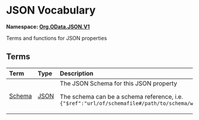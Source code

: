 # JSON Vocabulary
**Namespace: [Org.OData.JSON.V1](Org.OData.JSON.V1.xml)**

Terms and functions for JSON properties


## Terms

Term|Type|Description
:---|:---|:----------
[Schema](Org.OData.JSON.V1.xml#L69)|[JSON](Org.OData.Core.V1.md#JSON)|<a name="Schema"></a>The JSON Schema for this JSON property<p>The schema can be a schema reference, i.e. `{"$ref":"url/of/schemafile#/path/to/schema/within/schemafile"}`</p>
